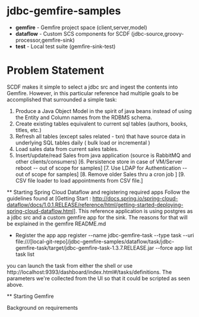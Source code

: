 # jdbc-gemfire-samples 
 * **gemfire**  - Gemfire project space (client,server,model)
 * **dataflow** - Custom SCS components for SCDF (jdbc-source,groovy-processor,gemfire-sink)
 * **test**     - Local test suite (gemfire-sink-test)

# Problem Statement

SCDF makes it simple to select a jdbc src and ingest the contents into
Gemfire.  However, in this particular reference had multiple goals to
be accomplished that surrounded a simple task:

1. Produce a Java Object Model in the spirit of java beans instead of using the Entity and
Column names from the RDBMS schema. 
2. Create existing tables equivalent to current sql tables (authors,
books, titles, etc.)
3. Refresh all tables (except sales related - txn) that have source
data in underlying SQL tables daily ( bulk load or incremental )
4. Load sales data from current sales tables. 
5. Insert/update/read Sales from java application (source is RabbitMQ and other clients/consumers)
[6. Persistence store in case of VM/Server reboot -- out of scope for samples]
[7. Use LDAP for Authentication -- out of scope for samples]
[8. Remove older Sales thru a cron job ]
[9. CSV file loader to load appointments from CSV file.]


** Starting Spring Cloud Dataflow and registering required apps
Follow the guidelines found at
[Getting Start : http://docs.spring.io/spring-cloud-dataflow/docs/1.0.1.RELEASE/reference/html/getting-started-deploying-spring-cloud-dataflow.html]. This
reference application is using postgres as a jdbc src and a custom
gemfire app for the sink.  The reasons for that will be explained in
the gemfire README.md

* Register the app
app register --name jdbc-gemfire-task --type task --uri
file:///[local-git-repo]/jdbc-gemfire-samples/dataflow/task/jdbc-gemfire-task/target/jdbc-gemfire-task-1.3.7.RELEASE.jar
--force
app list
task list

you can launch the task from either the shell or use
http://localhost:9393/dashboard/index.html#/tasks/definitions. The
parameters we're collected from the UI so that it could be scripted
as seen above.


** Starting Gemfire

Background on requirements 
